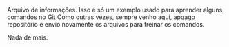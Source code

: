 
Arquivo de informações.
Isso é só um exemplo usado para aprender alguns comandos no Git
Como outras vezes, sempre venho aqui, apqago repositório e envio 
novamente os arquivos para treinar os comandos. 

Nada de mais.



